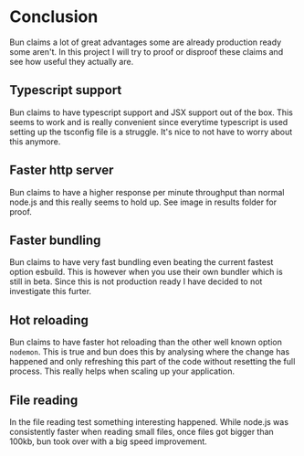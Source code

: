 # Conclusion

Bun claims a lot of great advantages some are already production ready some aren't. In this project I will try to proof or disproof these claims and see how useful they actually are.

## Typescript support

Bun claims to have typescript support and JSX support out of the box.
This seems to work and is really convenient since everytime typescript is used setting up the tsconfig file is a struggle. It's nice to not have to worry about this anymore.

## Faster http server

Bun claims to have a higher response per minute throughput than normal node.js and this really seems to hold up. See image in results folder for proof.

## Faster bundling

Bun claims to have very fast bundling even beating the current fastest option esbuild.
This is however when you use their own bundler which is still in beta. Since this is not production ready I have decided to not investigate this furter.

## Hot reloading

Bun claims to have faster hot reloading than the other well known option `nodemon`.
This is true and bun does this by analysing where the change has happened and only refreshing this part of the code without resetting the full process. This really helps when scaling up your application.

## File reading

In the file reading test something interesting happened. While node.js was consistently faster when reading small files, once files got bigger than 100kb, bun took over with a big speed improvement.
